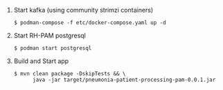 1. Start kafka (using community strimzi containers)
   `````
   $ podman-compose -f etc/docker-compose.yaml up -d
   `````

2. Start RH-PAM postgresql
   `````
   $ podman start postgresql
   `````

3. Build and Start app
   `````
   $ mvn clean package -DskipTests && \
         java -jar target/pneumonia-patient-processing-pam-0.0.1.jar
   `````
